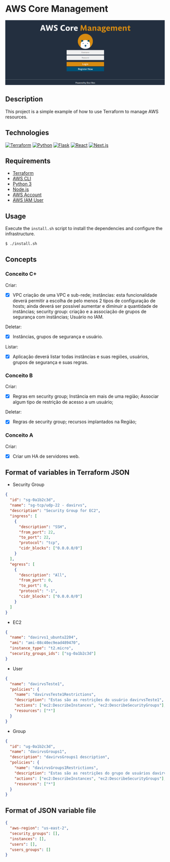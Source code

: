 # AWS Core Management

![index](public/foto1.png)

## Description

This project is a simple example of how to use Terraform to manage AWS resources.

## Technologies

[![Terraform](https://img.shields.io/badge/Terraform-623CE4?style=for-the-badge&logo=terraform&logoColor=white)](https://www.terraform.io/)
[![Python](https://img.shields.io/badge/Python-3776AB?style=for-the-badge&logo=python&logoColor=white)](https://www.python.org/)
[![Flask](https://img.shields.io/badge/Flask-000000?style=for-the-badge&logo=flask&logoColor=white)](https://flask.palletsprojects.com/en/2.0.x/)
[![React](https://img.shields.io/badge/React-20232A?style=for-the-badge&logo=react&logoColor=61DAFB)](https://reactjs.org/)
[![Next.js](https://img.shields.io/badge/Next-black?style=for-the-badge&logo=next.js&logoColor=white)](https://nextjs.org/)

## Requirements

- [Terraform](https://www.terraform.io/downloads.html)
- [AWS CLI](https://docs.aws.amazon.com/cli/latest/userguide/install-cliv2.html)
- [Python 3](https://www.python.org/downloads/)
- [Node.js](https://nodejs.org/en/download/)
- [AWS Account](https://aws.amazon.com/)
- [AWS IAM User](https://docs.aws.amazon.com/IAM/latest/UserGuide/id_users_create.html)

## Usage

Execute the `install.sh` script to install the dependencies and configure the infrastructure.

```bash
$ ./install.sh
```

## Concepts

### Conceito C+

Criar:

- [x] VPC criação de uma VPC e sub-rede; instâncias: esta funcionalidade deverá permitir a escolha de pelo menos 2 tipos de configuração de hosts; ainda deverá ser possível aumentar e diminuir a quantidade de instâncias; security group: criação e a associação de grupos de segurança com instâncias; Usuário no IAM.

Deletar:

- [x] Instâncias, grupos de segurança e usuário.

Listar:

- [x] Aplicação deverá listar todas instâncias e suas regiões, usuários, grupos de segurança e suas regras.

### Conceito B

Criar:

- [x] Regras em security group; Instância em mais de uma região; Associar algum tipo de restrição de acesso a um usuário;

Deletar:

- [x] Regras de security group; recursos implantados na Região;

### Conceito A

Criar:

- [x] Criar um HA de servidores web.

## Format of variables in Terraform JSON

- Security Group

```json
{
  "id": "sg-0a1b2c3d",
  "name": "sg-tcp/udp-22 - davirvs",
  "description": "Security Group for EC2",
  "ingress": [
    {
      "description": "SSH",
      "from_port": 22,
      "to_port": 22,
      "protocol": "tcp",
      "cidr_blocks": ["0.0.0.0/0"]
    }
  ],
  "egress": [
    {
      "description": "All",
      "from_port": 0,
      "to_port": 0,
      "protocol": "-1",
      "cidr_blocks": ["0.0.0.0/0"]
    }
  ]
}
```

- EC2

```json
{
  "name": "davirvs1_ubuntu2204",
  "ami": "ami-08c40ec9ead489470",
  "instance_type": "t2.micro",
  "security_groups_ids": ["sg-0a1b2c3d"]
}
```

- User

```json
{
  "name": "davirvsTeste1",
  "policies": {
    "name": "davirvsTeste1Restrictions",
    "description": "Estas são as restrições do usuário davirvsTeste1",
    "actions": ["ec2:DescribeInstances", "ec2:DescribeSecurityGroups"],
    "resources": ["*"]
  }
}
```

- Group

```json
{
  "id": "ug-0a1b2c3d",
  "name": "davirvsGroups1",
  "description": "davirvsGroups1 description",
  "policies": {
    "name": "davirvsGroups1Restrictions",
    "description": "Estas são as restrições do grupo de usuários davirvsGroups1",
    "actions": ["ec2:DescribeInstances", "ec2:DescribeSecurityGroups"],
    "resources": ["*"]
  }
}
```

## Format of JSON variable file

```json
{
  "aws-region": "us-east-2",
  "security_groups": [],
  "instances": [],
  "users": [],
  "users_groups": []
}
```

